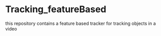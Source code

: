 # Tracking_featureBased
this repository contains a feature based tracker for tracking objects in a video
